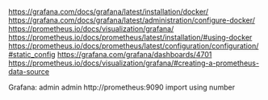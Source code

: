 https://grafana.com/docs/grafana/latest/installation/docker/
https://grafana.com/docs/grafana/latest/administration/configure-docker/
https://prometheus.io/docs/visualization/grafana/
https://prometheus.io/docs/prometheus/latest/installation/#using-docker
https://prometheus.io/docs/prometheus/latest/configuration/configuration/#static_config
https://grafana.com/grafana/dashboards/4701
https://prometheus.io/docs/visualization/grafana/#creating-a-prometheus-data-source

Grafana: admin admin
http://prometheus:9090
import using number